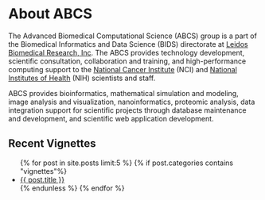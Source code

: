 # About ABCS

The Advanced Biomedical Computational Science (ABCS) group is a part of the Biomedical Informatics and Data Science (BIDS) directorate at [Leidos Biomedical Research, Inc](https://www.leidos.com/company/subsidiaries/leidos-biomedical-research). The ABCS provides technology development, scientific consultation, collaboration and training, and high-performance computing support to the [National Cancer Institute](https://www.cancer.gov) (NCI) and [National Institutes of Health](https://www.nih.gov) (NIH) scientists and staff.

ABCS provides bioinformatics, mathematical simulation and modeling, image analysis and visualization, nanoinformatics, proteomic analysis, data integration support for scientific projects through database maintenance and development, and scientific web application development.

## Recent Vignettes

<ul>
    {% for post in site.posts limit:5 %}
    {% if post.categories contains "vignettes"%}
        <li>
            <a href="{{ "/" | absolute_url }}{{ post.url }}">{{ post.title }}</a>
        </li>
    {% endunless %}
    {% endfor %}
</ul>